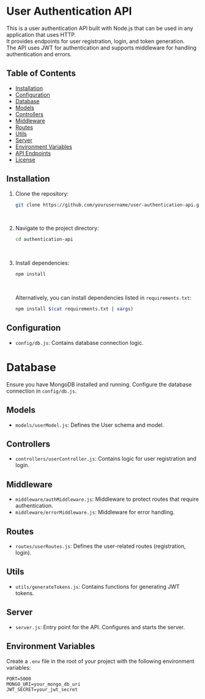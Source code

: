 # User Authentication API

This is a user authentication API built with Node.js that can be used in any application that uses HTTP. <br> It provides endpoints for user registration, login, and token generation. <br> The API uses JWT for authentication and supports middleware for handling authentication and errors.

## Table of Contents

- [Installation](#installation)
- [Configuration](#configuration)
- [Database](#database)
- [Models](#models)
- [Controllers](#controllers)
- [Middleware](#middleware)
- [Routes](#routes)
- [Utils](#utils)
- [Server](#server)
- [Environment Variables](#environment-variables)
- [API Endpoints](#api-endpoints)
- [License](./LICENSE)

## Installation

1. Clone the repository:
    ```sh
    git clone https://github.com/yourusername/user-authentication-api.git
    ```
    <br>

2. Navigate to the project directory:
    ```sh
    cd authentication-api
    ```
    <br>

3. Install dependencies:
    ```sh
    npm install
    ```
    <br>

   Alternatively, you can install dependencies listed in `requirements.txt`:
    ```sh
    npm install $(cat requirements.txt | xargs)
    ```

## Configuration

- `config/db.js`: Contains database connection logic.

# Database

Ensure you have MongoDB installed and running. Configure the database connection in `config/db.js`.

## Models

- `models/userModel.js`: Defines the User schema and model.

## Controllers

- `controllers/userController.js`: Contains logic for user registration and login.

## Middleware

- `middleware/authMiddleware.js`: Middleware to protect routes that require authentication.
- `middleware/errorMiddleware.js`: Middleware for error handling.

## Routes

- `routes/userRoutes.js`: Defines the user-related routes (registration, login).

## Utils

- `utils/generateTokens.js`: Contains functions for generating JWT tokens.

## Server

- `server.js`: Entry point for the API. Configures and starts the server.

## Environment Variables

Create a `.env` file in the root of your project with the following environment variables:

```env
PORT=5000
MONGO_URI=your_mongo_db_uri
JWT_SECRET=your_jwt_secret
